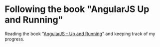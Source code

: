 # Following the book "AngularJS Up and Running"

Reading the book "[AngularJS - Up and Running](http://shop.oreilly.com/product/0636920033486.do)" and keeping track of my progress.
